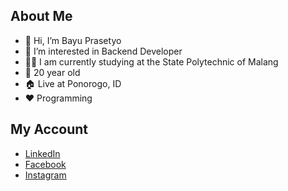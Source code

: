 ## About Me

* 👋 Hi, I’m Bayu Prasetyo
* 👀 I’m interested in Backend Developer
* 🧑‍🎓 I am currently studying at the State Polytechnic of Malang
* 👦 20 year old
* 🏠 Live at Ponorogo, ID
* ❤️ Programming

## My Account

* [LinkedIn](https://www.linkedin.com/in/bayupras141/)
* [Facebook](https://facebook.com/bayupras141)
* [Instagram](https://instagram.com/bayupras141)


<!---
bayupras141/bayupras141 is a ✨ special ✨ repository because its `README.md` (this file) appears on your GitHub profile.
You can click the Preview link to take a look at your changes.
--->
